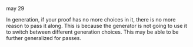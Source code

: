 may 29
  
  In generation, if your proof has no more choices in it, there is no more
  reason to pass it along. This is because the generator is not going to use it
  to switch between different generation choices. This may be able to be further
  generalized for passes.
